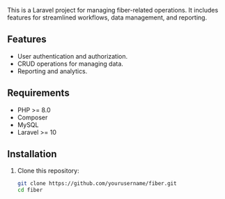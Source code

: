 
This is a Laravel project for managing fiber-related operations. It includes features for streamlined workflows, data management, and reporting.

## Features
- User authentication and authorization.
- CRUD operations for managing data.
- Reporting and analytics.

## Requirements
- PHP >= 8.0
- Composer
- MySQL
- Laravel >= 10

## Installation

1. Clone this repository:
   ```bash
   git clone https://github.com/yourusername/fiber.git
   cd fiber
